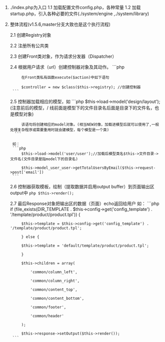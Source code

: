 1. ./index.php为入口
    1.1 加载配置文件config.php，各种常量
    1.2 加载startup.php，引入各种必要的文件(./system/engine ,./system/library)

2. 整体流程(v1.5.6,master分支大致也是这个执行流程)

    2.1 创建Registry对象

    2.2 注册所有公共类

    2.3 创建Front类对象，作为请求分发器（Dispatcher）

    2.4 根据用户请求（url）创建控制器对象及其动作。
        ```php

            在Front类私有函数execute($action)中如下语句

            $controller = new $class($this->registry); //创建控制器
        ```

    2.5 控制器加载相应的模型，如
        ```php
            $this->load->model('design/layout');(注意前后的模型，/ 线前面是模型下的文件目录名后面是目录下的文件名，也是模型对象)

            该语句将创建相应的model对象。(相当NEW对像，加载进模型后就可以使用了,一般处理复杂程序或需要重用时就会建模型，每个模型是一个类)
         ```

        如：  
        ```php
            $this->load->model('user/user');//加载后模型类名$this->文件目录->文件名(文件目录是指model下的目录名)

            $this->model_user_user->getTotalUsersByEmail($this->request->post['email'])
        ```

 

    2.6 控制器获取模板，绘制（提取数据并启用output buffer）到页面输出区output中
            ```php
                $this->render();
            ```

    2.7 最后Response对象把输出区的数据（页面）echo返回给用户
     如：
        ```php
            if (file_exists(DIR_TEMPLATE . $this->config->get('config_template') . '/template/product/product.tpl')) {

            $this->template = $this->config->get('config_template') . '/template/product/product.tpl';

            } else {

            $this->template = 'default/template/product/product.tpl';

            }

            $this->children = array(

                'common/column_left',

                'common/column_right',

                'common/content_top',

                'common/content_bottom',

                'common/footer',

                'common/header'

            );
            
            $this->response->setOutput($this->render());
        ```


